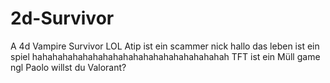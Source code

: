 # 2d-Survivor
 A 4d Vampire Survivor LOL
Atip ist ein scammer
nick
hallo 
das leben ist ein spiel
hahahahahahahahahahahahahahahahahahahah
TFT ist ein Müll game ngl
Paolo willst du Valorant?
